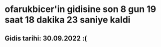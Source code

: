 # ofarukbicer'in gidisine son 8 gun 19 saat 18 dakika 23 saniye kaldi

## Gidis tarihi: 30.09.2022 :(